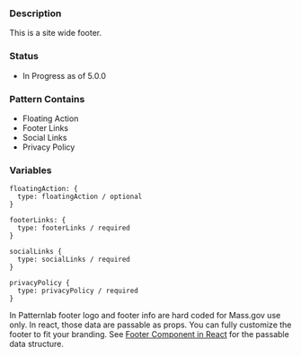 ### Description
This is a site wide footer.

### Status
* In Progress as of 5.0.0

### Pattern Contains
* Floating Action
* Footer Links
* Social Links
* Privacy Policy

### Variables
~~~
floatingAction: {
  type: floatingAction / optional
}

footerLinks: {
  type: footerLinks / required
}

socialLinks {
  type: socialLinks / required
}

privacyPolicy {
  type: privacyPolicy / required
}
~~~

In Patternlab footer logo and footer info are hard coded for Mass.gov use only. In react, those data are passable as props. You can fully customize the footer to fit your branding. 
See [Footer Component in React](/react/src/components/organisms/Footer/Footer.md) for the passable data structure.